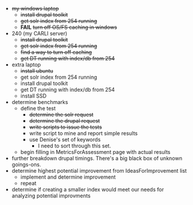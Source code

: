   * ~~my windows laptop~~
    * ~~install drupal toolkit~~
    * ~~get solr index from 254 running~~
    * **FAIL** ~~turn off OS/FS caching in windows~~
  * 240 (my CARLI server)
    * ~~install drupal toolkit~~
    * ~~get solr index from 254 running~~
    * ~~find a way to turn off caching~~
    * ~~get DT running with index/db from 254~~
  * extra laptop
    * ~~install ubuntu~~
    * get solr index from 254 running
    * install drupal toolkit
    * get DT running with index/db from 254
    * install SSD
  * determine benchmarks
    * define the test
      * ~~determine the solr request~~
      * ~~determine the drupal request~~
      * ~~write scripts to issue the tests~~
      * write script to mine and report simple results
      * use Denise's set of keywords
        * I need to sort through this set.
    * begin filling in MetricsForAssessment page with actual results
  * further breakdown drupal timings.  There's a big black box of unknown goings-ons.
  * determine highest potential improvement from IdeasForImprovement list
    * implement and determine improvement
    * repeat
  * determine if creating a smaller index would meet our needs for analyzing potential improvments



